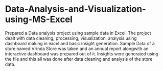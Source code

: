 # Data-Analysis-and-Visualization-using-MS-Excel
Prepared a Data analysis project using sample data in Excel. The project dealt with data cleaning, processing,  visualization, analysis using dashboard making in excel and basic insight generation. 
Sample Data of a store named Vrinda Store was taken and an annual report alongwith an interactive dashboard was prepared out of it.
Insights were generated using the file and this all was done after data cleaning and analysis of the store data.
